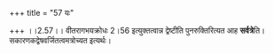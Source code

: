 +++
title = "57 यः"

+++
।।2.57।। वीतरागभयक्रोधः 2।56 इत्युक्तत्वान्न द्वेष्टीति पुनरुक्तिरित्यत
आह  **सर्वत्रे**ति। सकारणकद्वेषवर्जितत्वमत्रोच्यत इत्यर्थः।  
